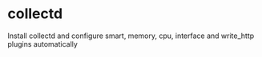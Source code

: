 # collectd
Install collectd and configure smart, memory, cpu, interface and write_http plugins automatically
